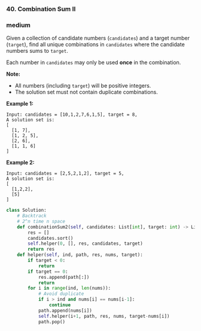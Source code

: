 ### 40. Combination Sum II

### medium

Given a collection of candidate numbers (`candidates`) and a target number (`target`), find all unique combinations in `candidates` where the candidate numbers sums to `target`.

Each number in `candidates` may only be used **once** in the combination.

**Note:**

- All numbers (including `target`) will be positive integers.
- The solution set must not contain duplicate combinations.

**Example 1:**

```
Input: candidates = [10,1,2,7,6,1,5], target = 8,
A solution set is:
[
  [1, 7],
  [1, 2, 5],
  [2, 6],
  [1, 1, 6]
]
```

**Example 2:**

```
Input: candidates = [2,5,2,1,2], target = 5,
A solution set is:
[
  [1,2,2],
  [5]
]
```

```python
class Solution:
    # Backtrack
    # 2^n time n space
    def combinationSum2(self, candidates: List[int], target: int) -> List[List[int]]:
        res = []
        candidates.sort()
        self.helper(0, [], res, candidates, target)
        return res
    def helper(self, ind, path, res, nums, target):
        if target < 0:
            return
        if target == 0:
            res.append(path[:])
            return
        for i in range(ind, len(nums)):
            # Avoid duplicate
            if i > ind and nums[i] == nums[i-1]:
                continue
            path.append(nums[i])
            self.helper(i+1, path, res, nums, target-nums[i])
            path.pop()
            
```

